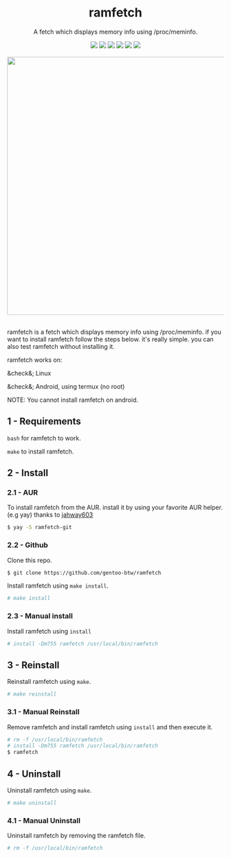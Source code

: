 <div align="center">
  <div>
    <h1>ramfetch</h1>
    <p>A fetch which displays memory info using /proc/meminfo.</p>
    <img src="https://img.shields.io/github/license/gentoo-btw/ramfetch?style=flat-square">
    <img src="https://img.shields.io/github/directory-file-count/gentoo-btw/ramfetch?style=flat-square">
    <img src="https://img.shields.io/github/last-commit/gentoo-btw/ramfetch?style=flat-square">
    <img src="https://img.shields.io/github/forks/gentoo-btw/ramfetch?style=flat-square">
    <img src="https://img.shields.io/github/stars/gentoo-btw/ramfetch?style=flat-square">
    <img src="https://img.shields.io/endpoint.svg?url=https%3A%2F%2Factions-badge.atrox.dev%2Fatrox%2Fsync-dotenv%2Fbadge">
  </div>
  <div>
<br>
<img width="600" src="https://github.com/gentoo-btw/ramfetch/blob/main/assets/example-pic.png?raw=true">
</div>
</div>
<br>

ramfetch is a fetch which displays memory info using /proc/meminfo. if you want to install ramfetch follow the steps below. it's really simple. you can also test ramfetch without installing it.

ramfetch works on:

&check&; Linux

&check&; Android, using termux (no root)


NOTE: You cannot install ramfetch on android.

## 1 - Requirements

`bash` for ramfetch to work.

`make` to install ramfetch.

## 2 - Install

### 2.1 - AUR
To install ramfetch from the AUR. install it by using your favorite AUR helper. (e.g yay) thanks to [jahway603](https://github.com/jahway603)
```bash
$ yay -S ramfetch-git
```

### 2.2 - Github
Clone this repo.
```bash
$ git clone https://github.com/gentoo-btw/ramfetch
```
Install ramfetch using `make install`.
```bash
# make install
```
### 2.3 - Manual install
Install ramfetch using `install`
```bash
# install -Dm755 ramfetch /usr/local/bin/ramfetch
```

## 3 - Reinstall
Reinstall ramfetch using `make`.
```bash
# make reinstall
```
### 3.1 - Manual Reinstall
Remove ramfetch and install ramfetch using `install` and then execute it.
```bash
# rm -f /usr/local/bin/ramfetch
# install -Dm755 ramfetch /usr/local/bin/ramfetch
$ ramfetch
```

## 4 - Uninstall
Uninstall ramfetch using `make`.
```bash
# make uninstall
```
### 4.1 - Manual Uninstall
Uninstall ramfetch by removing the ramfetch file.
```bash
# rm -f /usr/local/bin/ramfetch
```
